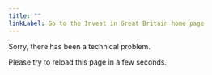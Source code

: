 ```yaml
---
title: ""
linkLabel: Go to the Invest in Great Britain home page
---
```


Sorry, there has been a technical problem.

Please try to reload this page in a few seconds.
